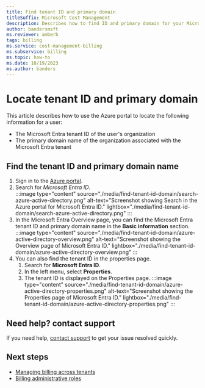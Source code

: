 ```yaml
---
title: Find tenant ID and primary domain
titleSuffix: Microsoft Cost Management
description: Describes how to find ID and primary domain for your Microsoft Entra tenant.
author: bandersmsft
ms.reviewer: amberb
tags: billing
ms.service: cost-management-billing
ms.subservice: billing
ms.topic: how-to
ms.date: 10/19/2023
ms.author: banders
---
```


# Locate tenant ID and primary domain

This article describes how to use the Azure portal to locate the following information for a user:

- The Microsoft Entra tenant ID of the user's organization
- The primary domain name of the organization associated with the Microsoft Entra tenant

## Find the tenant ID and primary domain name

1. Sign in to the [Azure portal](https://portal.azure.com).
1. Search for *Microsoft Entra ID*.  
    :::image type="content" source="./media/find-tenant-id-domain/search-azure-active-directory.png" alt-text="Screenshot showing Search in the Azure portal for Microsoft Entra ID." lightbox="./media/find-tenant-id-domain/search-azure-active-directory.png" :::
1. In the Microsoft Entra Overview page, you can find the Microsoft Entra tenant ID and primary domain name in the **Basic information** section.  
    :::image type="content" source="./media/find-tenant-id-domain/azure-active-directory-overview.png" alt-text="Screenshot showing the Overview page of Microsoft Entra ID." lightbox="./media/find-tenant-id-domain/azure-active-directory-overview.png" :::
1. You can also find the tenant ID in the properties page.
    1. Search for **Microsoft Entra ID**.
    1. In the left menu, select **Properties**.
    1. The tenant ID is displayed on the Properties page.
    :::image type="content" source="./media/find-tenant-id-domain/azure-active-directory-properties.png" alt-text="Screenshot showing the Properties page of Microsoft Entra ID." lightbox="./media/find-tenant-id-domain/azure-active-directory-properties.png" :::

## Need help? contact support

If you need help, [contact support](https://portal.azure.com/?#blade/Microsoft_Azure_Support/HelpAndSupportBlade) to get your issue resolved quickly.

## Next steps

- [Managing billing across tenants](manage-billing-across-tenants.md)
- [Billing administrative roles](understand-mca-roles.md)
